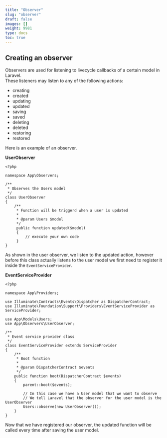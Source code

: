 ```yaml
---
title: "Observer"
slug: "observer"
draft: false
images: []
weight: 9981
type: docs
toc: true
---
```


## Creating an observer
Observers are used for listening to livecycle callbacks of a certain model in Laravel.  
These listeners may listen to any of the following actions:
- creating
- created
- updating
- updated
- saving
- saved
- deleting
- deleted
- restoring
- restored

Here is an example of an observer.

**UserObserver**

<!-- language-all: php -->

```
<?php

namespace App\Observers;

/**
 * Observes the Users model
 */
class UserObserver 
{
    /**
     * Function will be triggerd when a user is updated
     *
     * @param Users $model
     */
     public function updated($model)
     {
         // execute your own code
     }
}
```

As shown in the user observer, we listen to the updated action, however before this class actually listens to the user model we first need to register it inside the `EventServiceProvider`.

**EventServiceProvider**

    <?php 
    
    namespace App\Providers;

    use Illuminate\Contracts\Events\Dispatcher as DispatcherContract;
    use Illuminate\Foundation\Support\Providers\EventServiceProvider as ServiceProvider;

    use App\Models\Users;
    use App\Observers\UserObserver;

    /**
     * Event service provider class
     */
    class EventServiceProvider extends ServiceProvider
    {
        /**
         * Boot function
         *
         * @param DispatcherContract $events
         */
        public function boot(DispatcherContract $events)
        {
            parent::boot($events);

            // In this case we have a User model that we want to observe
            // We tell Laravel that the observer for the user model is the UserObserver
            Users::observe(new UserObserver());
        }
    }
    
Now that we have registered our observer, the updated function will be called every time after saving the user model.


